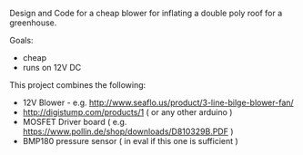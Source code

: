 Design and Code for a cheap blower for inflating a double poly roof for a greenhouse.

Goals:
 - cheap
 - runs on 12V DC

This project combines the following:
 - 12V Blower - e.g. http://www.seaflo.us/product/3-line-bilge-blower-fan/
 - http://digistump.com/products/1 ( or any other arduino )
 - MOSFET Driver board ( e.g. https://www.pollin.de/shop/downloads/D810329B.PDF )
 - BMP180 pressure sensor ( in eval if this one is sufficient )

